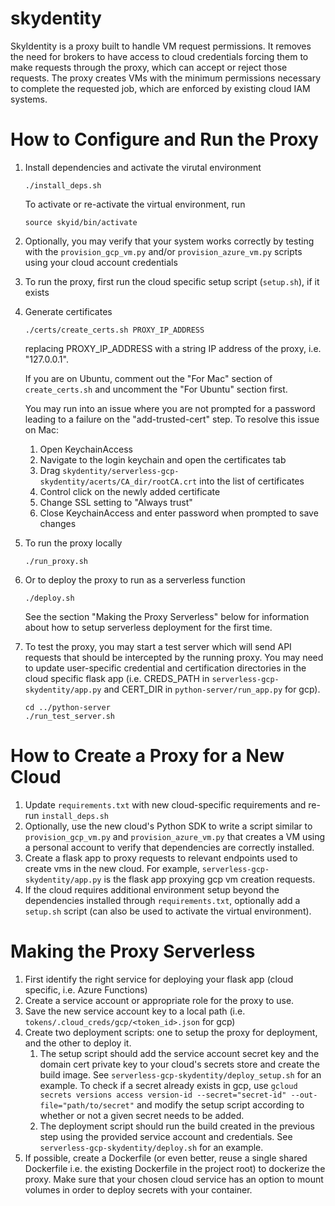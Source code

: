 # skydentity
SkyIdentity is a proxy built to handle VM request permissions. It removes the need for brokers to have access to cloud credentials forcing them to make requests through the proxy, which can accept or reject those requests. The proxy creates VMs with the minimum permissions necessary to complete the requested job, which are enforced by existing cloud IAM systems.

# How to Configure and Run the Proxy
1. Install dependencies and activate the virutal environment
   ```
   ./install_deps.sh
   ```
   To activate or re-activate the virtual environment, run
   ```
   source skyid/bin/activate
   ```
2. Optionally, you may verify that your system works correctly by testing with the `provision_gcp_vm.py` and/or `provision_azure_vm.py` scripts using your cloud account credentials
3. To run the proxy, first run the cloud specific setup script (`setup.sh`), if it exists 
4. Generate certificates
   ```
   ./certs/create_certs.sh PROXY_IP_ADDRESS
   ```
   replacing PROXY_IP_ADDRESS with a string IP address of the proxy, i.e. "127.0.0.1".

   If you are on Ubuntu, comment out the "For Mac" section of `create_certs.sh` and uncomment the "For Ubuntu" section first.

   You may run into an issue where you are not prompted for a password leading to a failure on the "add-trusted-cert" step. To resolve this issue on Mac:
      1. Open KeychainAccess
      2. Navigate to the login keychain and open the certificates tab
      3. Drag `skydentity/serverless-gcp-skydentity/acerts/CA_dir/rootCA.crt` into the list of certificates
      4. Control click on the newly added certificate
      5. Change SSL setting to "Always trust"
      6. Close KeychainAccess and enter password when prompted to save changes
5. To run the proxy locally
   ```
   ./run_proxy.sh
   ```
6. Or to deploy the proxy to run as a serverless function
   ```
   ./deploy.sh
   ```
   See the section "Making the Proxy Serverless" below for information about how to setup serverless deployment for the first time.
7. To test the proxy, you may start a test server which will send API requests that should be intercepted by the running proxy. You may need to update user-specific credential and certification
      directories in the cloud specific flask app (i.e. CREDS_PATH in `serverless-gcp-skydentity/app.py` and CERT_DIR in `python-server/run_app.py` for gcp).
   ```
   cd ../python-server
   ./run_test_server.sh
   ```

# How to Create a Proxy for a New Cloud
1. Update `requirements.txt` with new cloud-specific requirements and re-run `install_deps.sh`
2. Optionally, use the new cloud's Python SDK to write a script similar to `provision_gcp_vm.py` and `provision_azure_vm.py` that creates a VM using a personal account to verify that dependencies are correctly installed.
3. Create a flask app to proxy requests to relevant endpoints used to create vms in the new cloud. For example, `serverless-gcp-skydentity/app.py` is the flask app proxying gcp vm creation requests.
4. If the cloud requires additional environment setup beyond the dependencies installed through `requirements.txt`, optionally add a `setup.sh` script (can also be used to activate the virtual environment).


# Making the Proxy Serverless
1. First identify the right service for deploying your flask app (cloud specific, i.e. Azure Functions)
2. Create a service account or appropriate role for the proxy to use.
3. Save the new service account key to a local path (i.e. `tokens/.cloud_creds/gcp/<token_id>.json` for gcp)
4. Create two deployment scripts: one to setup the proxy for deployment, and the other to deploy it.
   1. The setup script should add the service account secret key and the domain cert private key to your cloud's secrets store and create the build image. See `serverless-gcp-skydentity/deploy_setup.sh` for an example. To check if a secret already exists in gcp, use `gcloud secrets versions access version-id --secret="secret-id" --out-file="path/to/secret"` and modify the setup script according to whether or not a given secret needs to be added.
   2. The deployment script should run the build created in the previous step using the provided service account and credentials. See `serverless-gcp-skydentity/deploy.sh` for an example.
5. If possible, create a Dockerfile (or even better, reuse a single shared Dockerfile i.e. the existing Dockerfile in the project root) to dockerize the proxy. Make sure that your chosen cloud service has an option to mount volumes in order to deploy secrets with your container.
   
